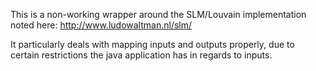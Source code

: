This is a non-working wrapper around the SLM/Louvain implementation noted here: http://www.ludowaltman.nl/slm/

It particularly deals with mapping inputs and outputs properly, due to certain restrictions the java application has in regards to inputs.
